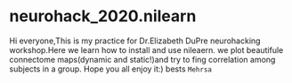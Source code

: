 # neurohack_2020.nilearn
 Hi everyone,This is my practice for Dr.Elizabeth DuPre neurohacking workshop.Here we learn how to install and use nileaern. we plot beautifule connectome maps(dynamic and static!)and try to fing correlation among subjects in a group.
Hope you all enjoy it:)
bests 
`Mehrsa`

